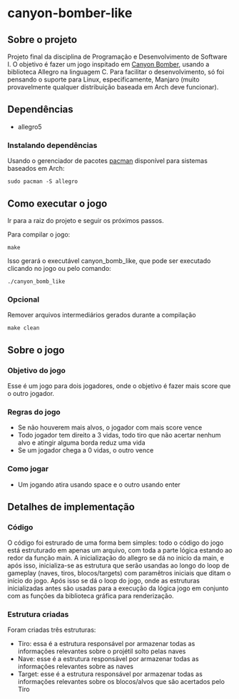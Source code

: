 # canyon-bomber-like

## Sobre o projeto
Projeto final da disciplina de Programação e Desenvolvimento de Software I. O objetivo é fazer um jogo inspitado em [Canyon Bomber](https://en.wikipedia.org/wiki/Canyon_Bomber), usando a biblioteca Allegro na linguagem C. Para facilitar o desenvolvimento, só foi pensando o suporte para Linux, especificamente, Manjaro (muito provavelmente qualquer distribuição baseada em Arch deve funcionar).


## Dependências
- allegro5

### Instalando dependências
Usando o gerenciador de pacotes [pacman](https://wiki.archlinux.org/title/Pacman) disponível para sistemas baseados em Arch:
```
sudo pacman -S allegro
```


## Como executar o jogo
Ir para a raiz do projeto e seguir os próximos passos.

Para compilar o jogo:

```
make
```
Isso gerará o executável canyon_bomb_like, que pode ser executado clicando no jogo ou pelo comando:
```
./canyon_bomb_like 
```

### Opcional
Remover arquivos intermediários gerados durante a compilação
```
make clean
```

## Sobre o jogo

### Objetivo do jogo
Esse é um jogo para dois jogadores, onde o objetivo é fazer mais score que o outro jogador.

### Regras do jogo
- Se não houverem mais alvos, o jogador com mais score vence
- Todo jogador tem direito a 3 vidas, todo tiro que não acertar nenhum alvo e atingir alguma borda reduz uma vida
- Se um jogador chega a 0 vidas, o outro vence

### Como jogar
- Um jogando atira usando space e o outro usando enter

## Detalhes de implementação
### Código
O código foi estrurado de uma forma bem simples: todo o código do jogo está estruturado em apenas um arquivo, com toda a parte lógica estando ao redor da função main.
A inicialização do allegro se dá no inicío da main, e após isso, inicializa-se as estrutura que serão usandas ao longo do loop de gameplay (naves, tiros, blocos/targets) com paramêtros iniciais que ditam o início do jogo.
Após isso se dá o loop do jogo, onde as estruturas inicializadas antes são usadas para a execução da lógica jogo em conjunto com as funções da biblioteca gráfica para renderização.


### Estrutura criadas
Foram criadas três estruturas:
- Tiro: essa é a estrutura responsável por armazenar todas as informações relevantes sobre o projétil solto pelas naves
- Nave: esse é a estrutura responsável por armazenar todas as informações relevantes sobre as naves
- Target: esse é a estrutura responsável por armazenar todas as informações relevantes sobre os blocos/alvos que são acertados pelo Tiro

